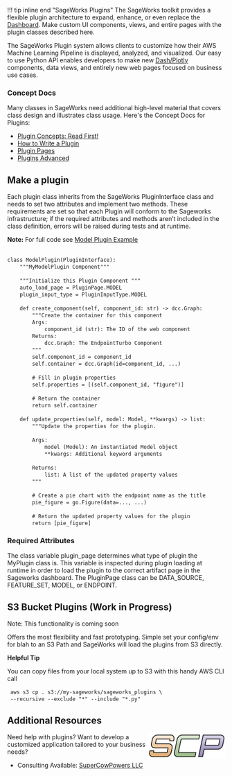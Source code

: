!!! tip inline end "SageWorks Plugins"
    The SageWorks toolkit provides a flexible plugin architecture to expand, enhance, or even replace the [Dashboard](../aws_setup/dashboard_stack.md). Make custom UI components, views, and entire pages with the plugin classes described here.

The SageWorks Plugin system allows clients to customize how their AWS Machine Learning Pipeline is displayed, analyzed, and visualized. Our easy to use Python API enables developers to make new [Dash/Plotly](https://plotly.com/) components, data views, and entirely new web pages focused on business use cases.

### Concept Docs
Many classes in SageWorks need additional high-level material that covers class design and illustrates class usage. Here's the Concept Docs for Plugins:

- [Plugin Concepts: Read First!](https://docs.google.com/presentation/d/1RjpMmJW1i9auPztn2xXYmYKXsZjsnG7vVaCQQ4FLIMM/edit?usp=sharing)
- [How to Write a Plugin]( https://docs.google.com/presentation/d/1S_-XapmyTsXIkO6od9AVkTbEU2nqS-mEZwFrtUucUME/edit?usp=sharing) 
- [Plugin Pages](https://docs.google.com/presentation/d/1Yp4ka8DGPdRs8WfsAAUTnc0SHzkkcdJY2TABKxD_CPo/edit?usp=sharing)
- [Plugins Advanced](https://docs.google.com/presentation/d/1sByTnZa24lY6d4INRMm7OHmQndIZmLbTxOyTeAJol20/edit?usp=sharing)

## Make a plugin

Each plugin class inherits from the SageWorks PluginInterface class and needs to set two attributes and implement two methods. These requirements are set so that each Plugin will conform to the Sageworks infrastructure; if the required attributes and methods aren’t included in the class definition, errors will be raised during tests and at runtime.

**Note:** For full code see [Model Plugin Example](https://github.com/SuperCowPowers/sageworks/blob/main/examples/plugins/web_components/model_plugin.py)

```

class ModelPlugin(PluginInterface):
    """MyModelPlugin Component"""

    """Initialize this Plugin Component """
    auto_load_page = PluginPage.MODEL
    plugin_input_type = PluginInputType.MODEL

    def create_component(self, component_id: str) -> dcc.Graph:
        """Create the container for this component
        Args:
            component_id (str): The ID of the web component
        Returns:
            dcc.Graph: The EndpointTurbo Component
        """
        self.component_id = component_id
        self.container = dcc.Graph(id=component_id, ...)

        # Fill in plugin properties
        self.properties = [(self.component_id, "figure")]

        # Return the container
        return self.container

    def update_properties(self, model: Model, **kwargs) -> list:
        """Update the properties for the plugin.

        Args:
            model (Model): An instantiated Model object
            **kwargs: Additional keyword arguments

        Returns:
            list: A list of the updated property values
        """

        # Create a pie chart with the endpoint name as the title
        pie_figure = go.Figure(data=..., ...)

        # Return the updated property values for the plugin
        return [pie_figure]

```
  


### Required Attributes

The class variable plugin\_page determines what type of plugin the MyPlugin class is. This variable is inspected during plugin loading at runtime in order to load the plugin to the correct artifact page in the Sageworks dashboard. The PluginPage class can be DATA_SOURCE, FEATURE\_SET, MODEL, or ENDPOINT.

## S3 Bucket Plugins (Work in Progress)
Note: This functionality is coming soon

Offers the most flexibility and fast prototyping. Simple set your config/env for  blah to an S3 Path and SageWorks will load the plugins from S3 directly.

**Helpful Tip**

You can copy files from your local system up to S3 with this handy AWS CLI call

```
 aws s3 cp . s3://my-sageworks/sageworks_plugins \
 --recursive --exclude "*" --include "*.py"
```
 

## Additional Resources

<img align="right" src="../images/scp.png" width="180">

Need help with plugins? Want to develop a customized application tailored to your business needs?

- Consulting Available: [SuperCowPowers LLC](https://www.supercowpowers.com)
